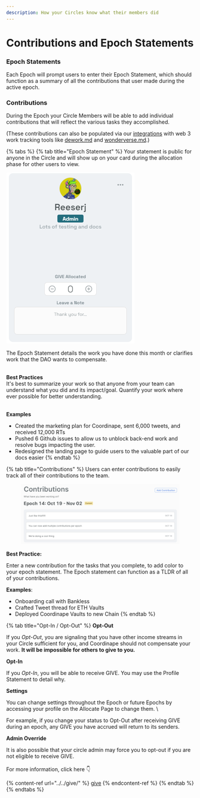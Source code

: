 ```yaml
---
description: How your Circles know what their members did
---
```


# Contributions and Epoch Statements

### Epoch Statements

Each Epoch will prompt users to enter their Epoch Statement, which should function as a summary of all the contributions that user made during the active epoch.&#x20;

### Contributions

During the Epoch your Circle Members will be able to add individual contributions that will reflect the various tasks they accomplished.&#x20;

(These contributions can also be populated via our [integrations](../../../info/integrations/ "mention") with web 3 work tracking tools like [dework.md](../../../info/integrations/dework.md "mention") and [wonderverse.md](../../../info/integrations/wonderverse.md "mention").)

{% tabs %}
{% tab title="Epoch Statement" %}
Your statement is public for anyone in the Circle and will show up on your card during the allocation phase for other users to view.

![](<../../../.gitbook/assets/image (22) (2).png>)

The Epoch Statement details the work you have done this month or clarifies work that the DAO wants to compensate.

\
**Best Practices**\
It's best to summarize your work so that anyone from your team can understand what you did and its impact/goal. Quantify your work where ever possible for better understanding.

\
**Examples**

* Created the marketing plan for Coordinape, sent 6,000 tweets, and received 12,000 RTs
* Pushed 6 Github issues to allow us to unblock back-end work and resolve bugs impacting the user.
* Redesigned the landing page to guide users to the valuable part of our docs easier
{% endtab %}

{% tab title="Contributions" %}
Users can enter contributions to easily track all of their contributions to the team.

<figure><img src="../../../.gitbook/assets/image (1) (6).png" alt=""><figcaption></figcaption></figure>

**Best Practice:**&#x20;

Enter a new contribution for the tasks that you complete, to add color to your epoch statement. The Epoch statement can function as a TLDR of all of your contributions.

**Examples**:

* Onboarding call with Bankless&#x20;
* Crafted Tweet thread for ETH Vaults
* Deployed Coordinape Vaults to new Chain
{% endtab %}

{% tab title="Opt-In / Opt-Out" %}
**Opt-Out**

If you _Opt-Out_, you are signaling that you have other income streams in your Circle sufficient for you, and Coordinape should not compensate your work. **It will be impossible for others to give to you.**

**Opt-In**

If you _Opt-In_, you will be able to receive GIVE. You may use the Profile Statement to detail why.

**Settings**

You can change settings throughout the Epoch or future Epochs by accessing your profile on the Allocate Page to change them. \\

For example, if you change your status to Opt-Out after receiving GIVE during an epoch, any GIVE you have accrued will return to its senders.

**Admin Override**

It is also possible that your circle admin may force you to opt-out if you are not eligible to receive GIVE.\
\
For more information, click here 👇

{% content-ref url="../../give/" %}
[give](../../give/)
{% endcontent-ref %}
{% endtab %}
{% endtabs %}

